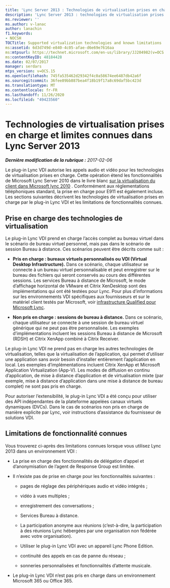 ```yaml
---
title: 'Lync Server 2013 : Technologies de virtualisation prises en charge et limites connues'
description: 'Lync Server 2013 : technologies de virtualisation prises en charge et limitations connues.'
ms.reviewer: ''
ms.author: v-lanac
author: lanachin
f1.keywords:
- NOCSH
TOCTitle: Supported virtualization technologies and known limitations
ms:assetid: 6d3d749d-e840-4c05-afae-d6e69e7616aa
ms:mtpsurl: https://technet.microsoft.com/en-us/library/JJ204982(v=OCS.15)
ms:contentKeyID: 48184428
ms.date: 02/07/2017
manager: serdars
mtps_version: v=OCS.15
ms.openlocfilehash: 745fa535462d29342f4c0a58674ee6487db42a6f
ms.sourcegitcommit: 36fee89bb887bea4f18b19f17a8c69daf5bc423d
ms.translationtype: MT
ms.contentlocale: fr-FR
ms.lasthandoff: 11/26/2020
ms.locfileid: "49423560"
---
```

# <a name="supported-virtualization-technologies-and-known-limitations-in-lync-server-2013"></a>Technologies de virtualisation prises en charge et limites connues dans Lync Server 2013

<div data-xmlns="http://www.w3.org/1999/xhtml">

<div class="topic" data-xmlns="http://www.w3.org/1999/xhtml" data-msxsl="urn:schemas-microsoft-com:xslt" data-cs="https://msdn.microsoft.com/">

<div data-asp="https://msdn2.microsoft.com/asp">



</div>

<div id="mainSection">

<div id="mainBody">

<span> </span>

_**Dernière modification de la rubrique :** 2017-02-06_

Le plug-in Lync VDI autorise les appels audio et vidéo pour les technologies de virtualisation prises en charge. Cette opération étend les fonctionnalités de Microsoft Lync Server 2010 dans le livre blanc [sur la virtualisation du client dans Microsoft lync 2010](https://go.microsoft.com/fwlink/?linkid=330447) . Conformément aux réglementations téléphoniques standard, la prise en charge pour E911 est également incluse. Les sections suivantes décrivent les technologies de virtualisation prises en charge par le plug-in Lync VDI et les limitations de fonctionnalités connues.

<div>

## <a name="support-for-virtualization-technologies"></a>Prise en charge des technologies de virtualisation

Le plug-in Lync VDI prend en charge l’accès complet au bureau virtuel dans le scénario de bureau virtuel personnel, mais pas dans le scénario de session Bureau à distance. Ces scénarios peuvent être décrits comme suit :

  - **Pris en charge : bureaux virtuels personnalisés ou VDI (Virtual Desktop Infrastructure).**   Dans ce scénario, chaque utilisateur se connecte à un bureau virtuel personnalisable et peut enregistrer sur le bureau des fichiers qui seront conservés au cours des différentes sessions. Les services Bureau à distance de Microsoft, le mode d’affichage horizontal de VMware et Citrix XenDesktop sont des implémentations qui ont été testées pour Lync. Pour plus d’informations sur les environnements VDI spécifiques aux fournisseurs et sur le matériel client testés par Microsoft, voir [infrastructure Qualified pour Microsoft Lync](https://go.microsoft.com/fwlink/?linkid=313435).

  - **Non pris en charge : sessions de bureau à distance.**   Dans ce scénario, chaque utilisateur se connecte à une session de bureau virtuel générique qui ne peut pas être personnalisée. Les exemples d’implémentations incluent les sessions Bureau à distance de Microsoft (RDSH) et Citrix XenApp combiné à Citrix Receiver.

Le plug-in Lync VDI ne prend pas en charge les autres technologies de virtualisation, telles que la virtualisation de l’application, qui permet d’utiliser une application sans avoir besoin d’installer entièrement l’application en local. Les exemples d’implémentations incluent Citrix XenApp et Microsoft Application Virtualization (App-V). Les modes de diffusion en continu d’application, de mise à distance d’application et de virtualisation mixte (par exemple, mise à distance d’application dans une mise à distance de bureau complet) ne sont pas pris en charge.

Pour autoriser l’extensibilité, le plug-in Lync VDI a été conçu pour utiliser des API indépendantes de la plateforme appelées canaux virtuels dynamiques (DVCs). Dans le cas de scénarios non pris en charge de manière explicite par Lync, voir instructions d’assistance du fournisseur de solutions VDI.

</div>

<div>

## <a name="known-feature-limitations"></a>Limitations de fonctionnalité connues

Vous trouverez ci-après des limitations connues lorsque vous utilisez Lync 2013 dans un environnement VDI :

  - La prise en charge des fonctionnalités de délégation d’appel et d’anonymisation de l’agent de Response Group est limitée.

  - Il n’existe pas de prise en charge pour les fonctionnalités suivantes :
    
      - pages de réglage des périphériques audio et vidéo intégrés ;
    
      - vidéo à vues multiples ;
    
      - enregistrement des conversations ;
    
      - Services Bureau à distance.
    
      - La participation anonyme aux réunions (c’est-à-dire, la participation à des réunions Lync hébergées par une organisation non fédérée avec votre organisation).
    
      - Utiliser le plug-in Lync VDI avec un appareil Lync Phone Edition.
    
      - continuité des appels en cas de panne du réseau ;
    
      - sonneries personnalisées et fonctionnalités d’attente musicale.

  - Le plug-in Lync VDI n’est pas pris en charge dans un environnement Microsoft 365 ou Office 365.

</div>

</div>

<span> </span>

</div>

</div>

</div>

